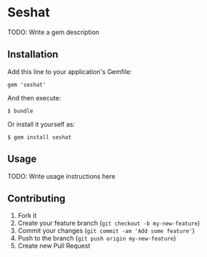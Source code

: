 # Seshat

TODO: Write a gem description

## Installation

Add this line to your application's Gemfile:

    gem 'seshat'

And then execute:

    $ bundle

Or install it yourself as:

    $ gem install seshat

## Usage

TODO: Write usage instructions here

## Contributing

1. Fork it
2. Create your feature branch (`git checkout -b my-new-feature`)
3. Commit your changes (`git commit -am 'Add some feature'`)
4. Push to the branch (`git push origin my-new-feature`)
5. Create new Pull Request
